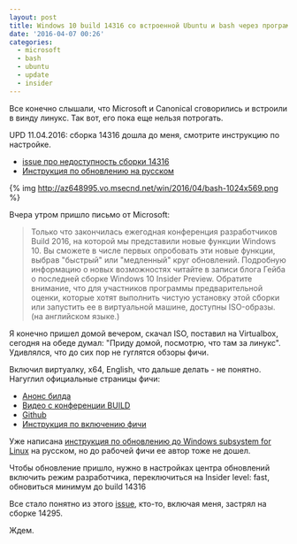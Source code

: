 ```yaml
---
layout: post
title: Windows 10 build 14316 со встроенной Ubuntu и bash через программу Microsoft Insider Preview доступна не всем
date: '2016-04-07 00:26'
categories:
  - microsoft
  - bash
  - ubuntu
  - update
  - insider
---
```


Все конечно слышали, что Microsoft и Canonical сговорились и встроили в винду линукс. Так вот, его пока еще нельзя потрогать.

UPD 11.04.2016: сборка 14316 дошла до меня, смотрите инструкцию по настройке.

- [issue про недоступность сборки 14316](https://github.com/Microsoft/CommandLine-Documentation/issues/5)
- [Инструкция по обновлению на русском](http://blog.zacorp.ru/main/kak-vklyuchit-podderzhku-ubuntu-v-windows-10/)

{% img  http://az648995.vo.msecnd.net/win/2016/04/bash-1024x569.png   %}

<!-- more -->

Вчера утром пришло письмо от Microsoft:

> Только что закончилась ежегодная конференция разработчиков Build 2016, на которой мы представили новые функции Windows 10.
> Вы сможете в числе первых опробовать эти новые функции, выбрав "быстрый" или "медленный" круг обновлений. Подробную информацию о новых возможностях читайте в записи блога Гейба о последней сборке Windows 10 Insider Preview. Обратите внимание, что для участников программы предварительной оценки, которые хотят выполнить чистую установку этой сборки или запустить ее в виртуальной машине, доступны ISO-образы. (на английском языке.)

Я конечно пришел домой вечером, скачал ISO, поставил на Virtualbox, сегодня на обеде думал: "Приду домой, посмотрю, что там за линукс". Удивлялся, что до сих пор не гуглятся обзоры фичи.

Включил виртуалку, x64, English, что дальше делать - не понятно. Нагуглил официальные страницы фичи:

- [Анонс билда](https://blogs.windows.com/windowsexperience/2016/04/06/announcing-windows-10-insider-preview-build-14316/)
- [Видео с конференции BUILD](https://msdn.microsoft.com/en-us/commandline/wsl/about)
- [Github](https://github.com/Microsoft/CommandLine-Documentation)
- [Инструкция по включению фичи](https://github.com/Microsoft/CommandLine-Documentation/blob/master/commandline/WSL/install_guide.md)

Уже написана [инструкция по обновлению до Windows subsystem for Linux](http://blog.zacorp.ru/main/kak-vklyuchit-podderzhku-ubuntu-v-windows-10/) на русском, но до рабочей фичи ее автор тоже не дошел.

Чтобы обновление пришло, нужно в настройках центра обновлений включить режим разработчика, переключиться на Insider level: fast, обновиться минимум до build 14316

Все стало понятно из этого [issue](https://github.com/Microsoft/CommandLine-Documentation/issues/5), кто-то, включая меня, застрял на сборке 14295.

Ждем.
